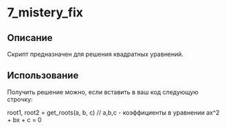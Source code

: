 # 7_mistery_fix

## Описание

Скрипт предназначен для решения квадратных уравнений.

## Использование

Получить решение можно, если вставить в ваш код следующую строчку:
<p>root1, root2 = get_roots(a, b, c) // a,b,c - коэффициенты в уравнении ax^2 + bx + c = 0</p>